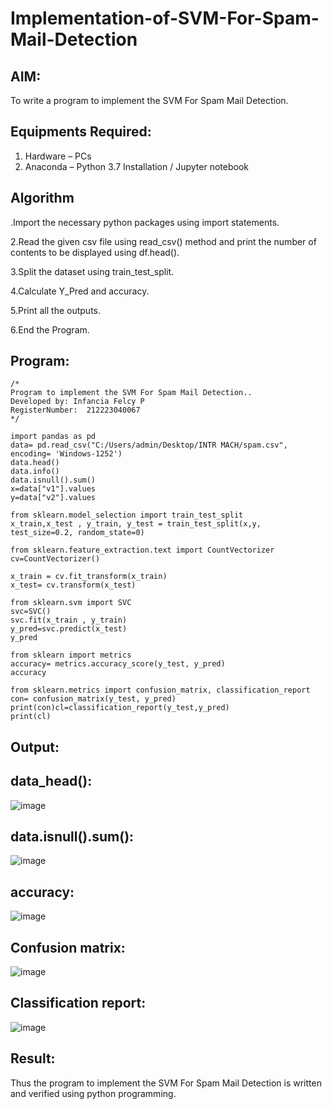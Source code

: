 # Implementation-of-SVM-For-Spam-Mail-Detection

## AIM:
To write a program to implement the SVM For Spam Mail Detection.

## Equipments Required:
1. Hardware – PCs
2. Anaconda – Python 3.7 Installation / Jupyter notebook

## Algorithm
.Import the necessary python packages using import statements.

2.Read the given csv file using read_csv() method and print the number of contents to be displayed using df.head().

3.Split the dataset using train_test_split.

4.Calculate Y_Pred and accuracy.

5.Print all the outputs.

6.End the Program.

## Program:
```
/*
Program to implement the SVM For Spam Mail Detection..
Developed by: Infancia Felcy P
RegisterNumber:  212223040067
*/
```
```
import pandas as pd
data= pd.read_csv("C:/Users/admin/Desktop/INTR MACH/spam.csv", encoding= 'Windows-1252')
data.head()
data.info()
data.isnull().sum()
x=data["v1"].values
y=data["v2"].values

from sklearn.model_selection import train_test_split
x_train,x_test , y_train, y_test = train_test_split(x,y, test_size=0.2, random_state=0)

from sklearn.feature_extraction.text import CountVectorizer
cv=CountVectorizer()

x_train = cv.fit_transform(x_train)
x_test= cv.transform(x_test)

from sklearn.svm import SVC
svc=SVC()
svc.fit(x_train , y_train)
y_pred=svc.predict(x_test)
y_pred

from sklearn import metrics
accuracy= metrics.accuracy_score(y_test, y_pred)
accuracy

from sklearn.metrics import confusion_matrix, classification_report
con= confusion_matrix(y_test, y_pred)
print(con)cl=classification_report(y_test,y_pred)
print(cl)

```
## Output:
## data_head():
![image](https://github.com/user-attachments/assets/964d58ed-b409-44fd-928b-5d4763c73952)

## data.isnull().sum():
![image](https://github.com/user-attachments/assets/7f77482f-3120-4fc7-87e1-8657afab41f4)
## accuracy:
![image](https://github.com/user-attachments/assets/eac31935-7418-4223-8652-7c79f8454e16)
## Confusion matrix:
![image](https://github.com/user-attachments/assets/549b168e-1c52-41aa-9a4f-c5124b141f2f)
## Classification report:
![image](https://github.com/user-attachments/assets/315c4666-5c0f-42f4-b6b6-c2e7823b0c9e)


## Result:
Thus the program to implement the SVM For Spam Mail Detection is written and verified using python programming.
